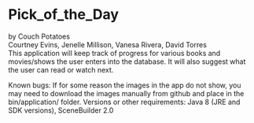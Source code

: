 # Pick_of_the_Day
by Couch Potatoes  
Courtney Evins, Jenelle Millison, Vanesa Rivera, David Torres  
This application will keep track of progress for various books and movies/shows the user enters into the database. It will also suggest what the user can read or watch next.   
   
Known bugs: If for some reason the images in the app do not show, you may need to download the images manually from github and place in the bin/application/ folder.
Versions or other requirements: Java 8 (JRE and SDK versions), SceneBuilder 2.0
